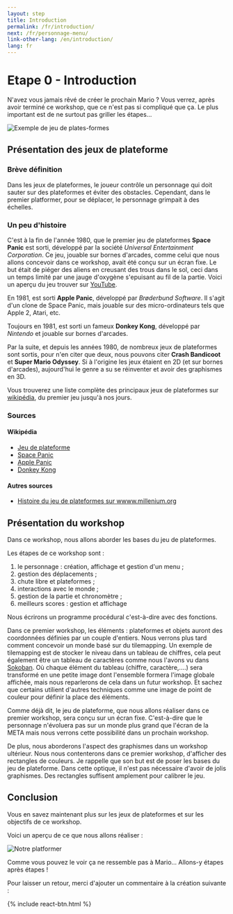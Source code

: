 ```yaml
---
layout: step
title: Introduction
permalink: /fr/introduction/
next: /fr/personnage-menu/
link-other-lang: /en/introduction/
lang: fr
---
```


# Etape 0 - Introduction

N'avez vous jamais rêvé de créer le prochain Mario ? Vous verrez, après avoir terminé ce workshop, que ce n'est pas si compliqué que ça. Le plus important est de ne surtout pas griller les étapes...

![Exemple de jeu de plates-formes](https://zupimages.net/up/19/11/kqg7.png)

## Présentation des jeux de plateforme

### Brève définition

Dans les jeux de plateformes, le joueur contrôle un personnage qui doit sauter sur des plateformes et éviter des obstacles. Cependant, dans le premier platformer, pour se déplacer, le personnage grimpait à des échelles.

### Un peu d'histoire

C'est à la fin de l'année 1980, que le premier jeu de plateformes **Space Panic** est sorti, développé par la société *Universal Entertainment Corporation*.  Ce jeu, jouable sur bornes d'arcades, comme celui que nous allons concevoir dans ce workshop, avait été conçu sur un écran fixe. Le but était de piéger des aliens en creusant des trous dans le sol, ceci dans un temps limité par une jauge d'oxygène s'epuisant au fil de la partie. 
Voici un aperçu du jeu trouver sur [YouTube](https://www.youtube.com/watch?v=dLd1xABCsaQ).

En 1981, est sorti **Apple Panic**, développé par *Brøderbund Software*. Il s'agit d'un clone de Space Panic, mais jouable sur des micro-ordinateurs tels que Apple 2, Atari, etc.

Toujours en 1981, est sorti un fameux **Donkey Kong**, développé par *Nintendo* et jouable sur bornes d'arcades.

Par la suite, et depuis les années 1980, de nombreux jeux de plateformes sont sortis, pour n'en citer que deux, nous pouvons citer **Crash Bandicoot** et **Super Mario Odyssey**. Si à l'origine les jeux étaient en 2D (et sur bornes d'arcades), aujourd'hui le genre a su se réinventer et avoir des graphismes en 3D.

Vous trouverez une liste complète des principaux jeux de plateformes sur [wikipédia](https://fr.wikipedia.org/wiki/Liste_chronologique_de_jeux_de_plates-formes), du premier jeu jusqu'à nos jours.

### Sources

#### Wikipédia

<div class="sources" >
	<ul>
		<li><a href="https://fr.wikipedia.org/wiki/Jeu_de_plates-formes" >Jeu de plateforme</a></li>
		<li><a href="https://fr.wikipedia.org/wiki/Space_Panic" >Space Panic</a></li>
		<li><a href="https://fr.wikipedia.org/wiki/Apple_Panic" >Apple Panic</a></li>
		<li><a href="https://fr.wikipedia.org/wiki/Donkey_Kong_%28jeu_vidéo,_1981%29" >Donkey Kong</a></li>
	</ul>
</div>

#### Autres sources

<div class="sources" >
	<ul>
		<li><a href="https://www.millenium.org/news/137671.html?page=4" >Histoire du jeu de plateformes sur wwww.millenium.org</a></li>
	</ul>
</div>

## Présentation du workshop

Dans ce workshop, nous allons aborder les bases du jeu de plateformes.

Les étapes de ce workshop sont :
1. le personnage : création, affichage et gestion d'un menu ;
2. gestion des déplacements ;
3. chute libre et plateformes ;
4. interactions avec le monde ;
5. gestion de la partie et chronomètre ;
6. meilleurs scores : gestion et affichage

Nous écrirons un programme procédural c'est-à-dire avec des fonctions.

Dans ce premier workshop, les éléments : plateformes et objets auront des coordonnées définies par un couple d'entiers. Nous verrons plus tard comment concevoir un monde basé sur du tilemapping. Un exemple de tilemapping est de stocker le niveau dans un tableau de chiffres, cela peut également être un tableau de caractères comme nous l'avons vu dans [Sokoban](https://gamebuino.com/fr/academy/workshop/sokoban-vs-poo). Où chaque élément du tableau (chiffre, caractère,....) sera transformé en une petite image dont l'ensemble formera l'image globale affichée, mais nous reparlerons de cela dans un futur workshop. Et sachez que certains utilient d'autres techniques comme une image de point de couleur pour définir la place des éléments.

Comme déjà dit, le jeu de plateforme, que nous allons réaliser dans ce premier workshop, sera conçu sur un écran fixe. C'est-à-dire que le personnage n'évoluera pas sur un monde plus grand que l'écran de la META mais nous verrons cette possibilité dans un prochain workshop.

De plus, nous aborderons l'aspect des graphismes dans un workshop ultérieur. Nous nous contenterons dans ce premier workshop, d'afficher des rectangles de couleurs. Je rappelle que son but est de poser les bases du jeu de plateforme. Dans cette optique, il n'est pas nécessaire d'avoir de jolis graphismes. Des rectangles suffisent amplement pour calibrer le jeu.

## Conclusion

Vous en savez maintenant plus sur les jeux de plateformes et sur les objectifs de ce workshop.

Voici un aperçu de ce que nous allons réaliser :

![Notre platformer](./../../img/Platformer01_Ecrans_v2.png)

Comme vous pouvez le voir ça ne ressemble pas à Mario... Allons-y étapes après étapes !

Pour laisser un retour, merci d'ajouter un commentaire à la création suivante :

{% include react-btn.html %}
